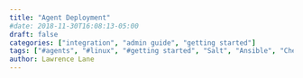 ```yaml
---
title: "Agent Deployment"
#date: 2018-11-30T16:08:13-05:00
draft: false
categories: ["integration", "admin guide", "getting started"]
tags: ["#agents", "#linux", "#getting started", "Salt", "Ansible", "Chef"]
author: Lawrence Lane
---
```


